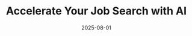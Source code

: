 ---
title: "Accelerate Your Job Search with AI"
title_es: "Acelera tu Búsqueda de Empleo con IA"
issuer: "Google"
issuer_es: "Google"
date: "2025-08-01"
category: "Career Development"
category_es: "Desarrollo Profesional"
type: "certification"
type_es: "certificación"
credential_id: "TKBHOS9FQ49V"
credential_url: "https://www.coursera.org/account/accomplishments/verify/TKBHOS9FQ49V"
pdf_url: "/certificates/pdf/google-AccelerateYourJobSearchwithAI.pdf"
image: "/certificates/img/google-AccelerateYourJobSearchwithAI.webp"
description: "This course, developed by Google, provides practical job search strategies using AI tools like Gemini and NotebookLM. You will learn to identify your skills, create a job search plan, manage applications, and practice for interviews. It is designed to help you navigate your path to your next role more efficiently and confidently."
description_es: "Este curso, desarrollado por Google, proporciona estrategias prácticas de búsqueda de empleo utilizando herramientas de IA como Gemini y NotebookLM. Aprenderás a identificar tus habilidades, crear un plan de búsqueda de empleo, gestionar solicitudes y practicar para entrevistas. Está diseñado para ayudarte a navegar tu camino hacia tu próximo puesto de forma más eficiente y con confianza."
skills: ["Professional Development","Communication","Interviewing Skills","Google Gemini","Generative AI","Problem Solving","Prompt Engineering","LLM Application","Planning"]
featured: true
duration: "6 hours"
duration_es: "6 horas"
study_hours: "6 hours (approximately)"
study_hours_es: "6 horas (aproximadamente)"
content_covered: [
  "Uncover Your Transferable Skills with AI",
  "Plan Your Job Search with AI",
  "Manage Your Job Applications with AI",
  "Prepare and Practice for Interviews with AI"
]
content_covered_es: [
  "Descubre tus Habilidades Transferibles con IA",
  "Planifica tu Búsqueda de Empleo con IA",
  "Gestiona tus Solicitudes de Empleo con IA",
  "Prepárate y Practica para Entrevistas con IA"
]
learning_outcomes: [
  "Uncover your skills and explore new career possibilities, with support from tools like Career Dreamer.",
  "Keep your applications organized with Google Sheets.",
  "Build a stand out resume and a step-by-step job search plan—with help from Gemini.",
  "Prepare for interviews and practice responding to questions using NotebookLM and Gemini Live."
]
learning_outcomes_es: [
  "Descubrir tus habilidades y explorar nuevas posibilidades de carrera, con el apoyo de herramientas como Career Dreamer.",
  "Mantener tus solicitudes organizadas con Google Sheets.",
  "Construir un currículum vitae destacado y un plan de búsqueda de empleo paso a paso, con la ayuda de Gemini.",
  "Prepararte para entrevistas y practicar la respuesta a preguntas utilizando NotebookLM y Gemini Live."
]
---